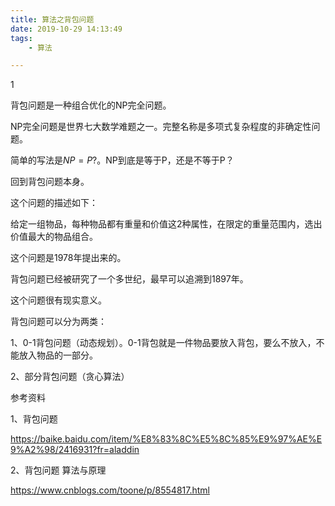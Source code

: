 ```yaml
---
title: 算法之背包问题
date: 2019-10-29 14:13:49
tags:
	- 算法

---
```


1

背包问题是一种组合优化的NP完全问题。

NP完全问题是世界七大数学难题之一。完整名称是多项式复杂程度的非确定性问题。

简单的写法是$NP=P?$。NP到底是等于P，还是不等于P？

回到背包问题本身。

这个问题的描述如下：

给定一组物品，每种物品都有重量和价值这2种属性，在限定的重量范围内，选出价值最大的物品组合。

这个问题是1978年提出来的。

背包问题已经被研究了一个多世纪，最早可以追溯到1897年。

这个问题很有现实意义。



背包问题可以分为两类：

1、0-1背包问题（动态规划）。0-1背包就是一件物品要放入背包，要么不放入，不能放入物品的一部分。

2、部分背包问题（贪心算法）



参考资料

1、背包问题

https://baike.baidu.com/item/%E8%83%8C%E5%8C%85%E9%97%AE%E9%A2%98/2416931?fr=aladdin

2、背包问题 算法与原理

https://www.cnblogs.com/toone/p/8554817.html

